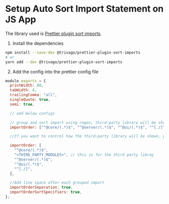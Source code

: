 # Setup Auto Sort Import Statement on JS App

The library used is [Prettier plugin sort imports](https://github.com/trivago/prettier-plugin-sort-imports).

1. Install the dependencies

```bash
npm install --save-dev @trivago/prettier-plugin-sort-imports
# or
yarn add --dev @trivago/prettier-plugin-sort-imports
```

2. Add the config into the prettier config file

```javascript
module.exports = {
  printWidth: 80,
  tabWidth: 4,
  trailingComma: "all",
  singleQuote: true,
  semi: true,

  // add below configs

  // group and sort import using regex, third-party library will be shown on the top unless specified
  importOrder: ["^@core/(.*)$", "^@server/(.*)$", "^@ui/(.*)$", "^[./]"],

  //If you want to control how the third-party library will be shown, you can do this instead

  importOrder: [
    "^@core/(.*)$",
    "<THIRD_PARTY_MODULES>", // this is for the third party libray
    "^@server/(.*)$",
    "^@ui/(.*)$",
    "^[./]",
  ],

  //Add line space after each grouped import
  importOrderSeparation: true,
  importOrderSortSpecifiers: true,
};
```
